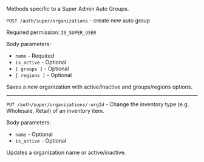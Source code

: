 Methods specific to a Super Admin Auto Groups.

`POST /auth/super/organizations` - create new auto group

Required permission: `IS_SUPER_USER`

Body parameters:

* `name` - Required
* `is_active` - Optional
* `[ groups ]` - Optional
* `[ regions ]` - Optional

Saves a new organization with active/inactive and groups/regions options.

***

`PUT /auth/super/organizations/:orgId` - Change the inventory type (e.g. Wholesale, Retail) of an inventory item.

Body parameters:

* `name` - Optional
* `is_active` - Optional

Updates a organization name or active/inactive.


